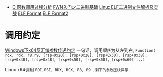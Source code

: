 * [C 函数调用过程分析](https://mp.weixin.qq.com/s/6vjw6K97btDpucEUo9Q4cg)
[PWN入门之二进制基础](https://mp.weixin.qq.com/s/BE0bKukPLi2ndcSV9UcAeg)
[Linux ELF二进制文件解析及实战](https://mp.weixin.qq.com/s/Q4xrm8xraTwYMd6DMRGROA)
[ELF Format](https://en.wikipedia.org/wiki/Executable_and_Linkable_Format)
[ELF Format2](https://weichao.io/5dcfb5b9f13c/)



# 调用约定


[Windows下x64反汇编参数传递约定](https://blog.csdn.net/a2831942318/article/details/127774181)
一句话，调用顺序为从左到右,  `Function( rcx, rdx, r8,r9, [rsp+0x20], [rsp+0x28], [rsp+0x30], [rsp+0x38], [rsp+0x40], [rsp+0x48], [rsp+0x50], [rsp+0x58], [rsp+0x60] ...)`

Linux x64调用 `RDI,RSI, RDX, RCX, R8, R9 ,剩下的参数压栈保存.`
